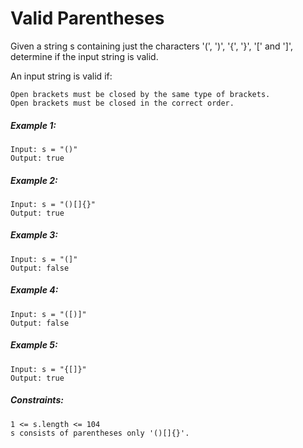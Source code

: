 # Valid Parentheses

Given a string s containing just the characters '(', ')', '{', '}', '[' and ']', determine if the input string is valid.

An input string is valid if:

    Open brackets must be closed by the same type of brackets.
    Open brackets must be closed in the correct order.

 

##### Example 1:
````
Input: s = "()"
Output: true
````
##### Example 2:
````
Input: s = "()[]{}"
Output: true
````
##### Example 3:
````
Input: s = "(]"
Output: false
````
##### Example 4:
````
Input: s = "([)]"
Output: false
````
##### Example 5:
````
Input: s = "{[]}"
Output: true
````
 

##### Constraints:

    1 <= s.length <= 104
    s consists of parentheses only '()[]{}'.


